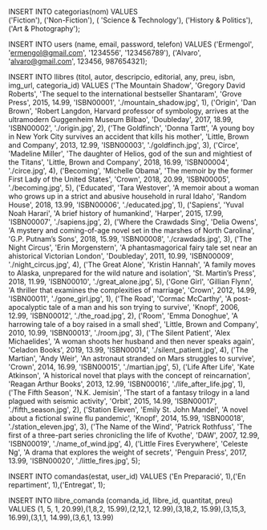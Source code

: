 INSERT INTO categorias(nom)  VALUES  
('Fiction'), ('Non-Fiction'), ( 'Science & Technology'), ('History & Politics'), ('Art & Photography');


INSERT INTO users (name, email, password, telefon) VALUES 
('Ermengol', 'ermengol@gmail.com', '1234556', '123456789'),
('Alvaro', 'alvaro@gmail.com', 123456, 987654321);


INSERT INTO llibres (titol, autor, descripcio, editorial, any, preu, isbn, img_url, categoria_id) 
VALUES 
('The Mountain Shadow', 'Gregory David Roberts', 'The sequel to the international bestseller Shantaram', 'Grove Press', 2015, 14.99, 'ISBN00001', './mountain_shadow.jpg', 1),
('Origin', 'Dan Brown', 'Robert Langdon, Harvard professor of symbology, arrives at the ultramodern Guggenheim Museum Bilbao', 'Doubleday', 2017, 18.99, 'ISBN00002', './origin.jpg', 2),
('The Goldfinch', 'Donna Tartt', 'A young boy in New York City survives an accident that kills his mother', 'Little, Brown and Company', 2013, 12.99, 'ISBN00003', './goldfinch.jpg', 3),
('Circe', 'Madeline Miller', 'The daughter of Helios, god of the sun and mightiest of the Titans', 'Little, Brown and Company', 2018, 16.99, 'ISBN00004', './circe.jpg', 4),
('Becoming', 'Michelle Obama', 'The memoir by the former First Lady of the United States', 'Crown', 2018, 20.99, 'ISBN00005', './becoming.jpg', 5),
('Educated', 'Tara Westover', 'A memoir about a woman who grows up in a strict and abusive household in rural Idaho', 'Random House', 2018, 13.99, 'ISBN00006', './educated.jpg', 1),
('Sapiens', 'Yuval Noah Harari', 'A brief history of humankind', 'Harper', 2015, 17.99, 'ISBN00007', './sapiens.jpg', 2),
('Where the Crawdads Sing', 'Delia Owens', 'A mystery and coming-of-age novel set in the marshes of North Carolina', 'G.P. Putnam’s Sons', 2018, 15.99, 'ISBN00008', './crawdads.jpg', 3),
('The Night Circus', 'Erin Morgenstern', 'A phantasmagorical fairy tale set near an ahistorical Victorian London', 'Doubleday', 2011, 10.99, 'ISBN00009', './night_circus.jpg', 4),
('The Great Alone', 'Kristin Hannah', 'A family moves to Alaska, unprepared for the wild nature and isolation', 'St. Martin’s Press', 2018, 11.99, 'ISBN00010', './great_alone.jpg', 5),
('Gone Girl', 'Gillian Flynn', 'A thriller that examines the complexities of marriage', 'Crown', 2012, 14.99, 'ISBN00011', './gone_girl.jpg', 1),
('The Road', 'Cormac McCarthy', 'A post-apocalyptic tale of a man and his son trying to survive', 'Knopf', 2006, 12.99, 'ISBN00012', './the_road.jpg', 2),
('Room', 'Emma Donoghue', 'A harrowing tale of a boy raised in a small shed', 'Little, Brown and Company', 2010, 10.99, 'ISBN00013', './room.jpg', 3),
('The Silent Patient', 'Alex Michaelides', 'A woman shoots her husband and then never speaks again', 'Celadon Books', 2019, 13.99, 'ISBN00014', './silent_patient.jpg', 4),
('The Martian', 'Andy Weir', 'An astronaut stranded on Mars struggles to survive', 'Crown', 2014, 16.99, 'ISBN00015', './martian.jpg', 5),
('Life After Life', 'Kate Atkinson', 'A historical novel that plays with the concept of reincarnation', 'Reagan Arthur Books', 2013, 12.99, 'ISBN00016', './life_after_life.jpg', 1),
('The Fifth Season', 'N.K. Jemisin', 'The start of a fantasy trilogy in a land plagued with seismic activity', 'Orbit', 2015, 14.99, 'ISBN00017', './fifth_season.jpg', 2),
('Station Eleven', 'Emily St. John Mandel', 'A novel about a fictional swine flu pandemic', 'Knopf', 2014, 15.99, 'ISBN00018', './station_eleven.jpg', 3),
('The Name of the Wind', 'Patrick Rothfuss', 'The first of a three-part series chronicling the life of Kvothe', 'DAW', 2007, 12.99, 'ISBN00019', './name_of_wind.jpg', 4),
('Little Fires Everywhere', 'Celeste Ng', 'A drama that explores the weight of secrets', 'Penguin Press', 2017, 13.99, 'ISBN00020', './little_fires.jpg', 5);


INSERT INTO comandas(estat, user_id) VALUES 
('En Preparació', 1),('En repartiment', 1),('Entregat', 1);


INSERT INTO llibre_comanda (comanda_id, llibre_id, quantitat, preu) VALUES
(1, 5, 1, 20.99),(1,8,2, 15.99),(2,12,1, 12.99),(3,18,2, 15.99),(3,15,3, 16.99),(3,1,1, 14.99),(3,6,1, 13.99)


